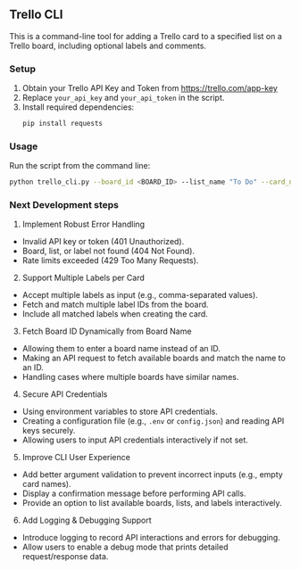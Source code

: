 ## Trello CLI

This is a command-line tool for adding a Trello card to a specified list on a Trello board, including optional labels and comments.

### Setup
1. Obtain your Trello API Key and Token from https://trello.com/app-key
2. Replace `your_api_key` and `your_api_token` in the script.
3. Install required dependencies:
   ```sh
   pip install requests
   ```

### Usage
Run the script from the command line:
```sh
python trello_cli.py --board_id <BOARD_ID> --list_name "To Do" --card_name "New Task" --description "This is a test card" --label "Urgent" --comment "Needs to be done ASAP"
```

### Next Development steps
1. Implement Robust Error Handling
  - Invalid API key or token (401 Unauthorized).
  - Board, list, or label not found (404 Not Found).
  - Rate limits exceeded (429 Too Many Requests).
     
2. Support Multiple Labels per Card
  - Accept multiple labels as input (e.g., comma-separated values).
  - Fetch and match multiple label IDs from the board.
  - Include all matched labels when creating the card.

3. Fetch Board ID Dynamically from Board Name
  - Allowing them to enter a board name instead of an ID.
  - Making an API request to fetch available boards and match the name to an ID.
  - Handling cases where multiple boards have similar names.
 
4. Secure API Credentials
  - Using environment variables to store API credentials.
  - Creating a configuration file (e.g., ```.env``` or ```config.json```) and reading API keys securely.
  - Allowing users to input API credentials interactively if not set.
    
5. Improve CLI User Experience
  - Add better argument validation to prevent incorrect inputs (e.g., empty card names).
  - Display a confirmation message before performing API calls.
  - Provide an option to list available boards, lists, and labels interactively.

6. Add Logging & Debugging Support
  - Introduce logging to record API interactions and errors for debugging.
  - Allow users to enable a debug mode that prints detailed request/response data.
 
